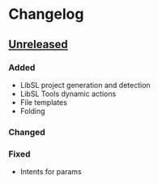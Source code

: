 # Changelog

## [Unreleased]

### Added

- LibSL project generation and detection
- LibSL Tools dynamic actions 
- File templates
- Folding

### Changed

### Fixed

- Intents for params

[Unreleased]: https://github.com/kechinvv/LibSLPluginIJ/commits
